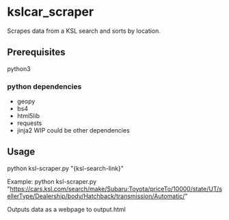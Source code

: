 # kslcar_scraper
Scrapes data from a KSL search and sorts by location.

## Prerequisites
python3

### python dependencies
- geopy
- bs4
- html5lib
- requests
- jinja2
WIP could be other dependencies

## Usage
python ksl-scraper.py "{ksl-search-link}"

Example:
python ksl-scraper.py "https://cars.ksl.com/search/make/Subaru;Toyota/priceTo/10000/state/UT/sellerType/Dealership/body/Hatchback/transmission/Automatic/"

Outputs data as a webpage to output.html